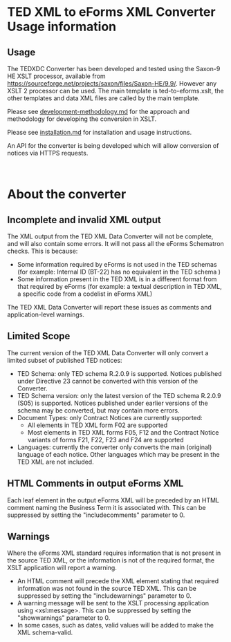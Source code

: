 # TED XML to eForms XML Converter Usage information


## Usage

The TEDXDC Converter has been developed and tested using the Saxon-9 HE XSLT processor, available from https://sourceforge.net/projects/saxon/files/Saxon-HE/9.9/. However any XSLT 2 processor can be used. The main template is ted-to-eforms.xslt, the other templates and data XML files are called by the main template.

Please see [development-methodology.md](development-methodology.md) for the approach and methodology for developing the conversion in XSLT.

Please see [installation.md](installation.md) for installation and usage instructions.

An API for the converter is being developed which will allow conversion of notices via HTTPS requests.
<br>

<br>

# About the converter

## Incomplete and invalid XML output

The XML output from the TED XML Data Converter will not be complete, and will also contain some errors. It will not pass all the eForms Schematron checks. This is because:

* Some information required by eForms is not used in the TED schemas (for example: Internal ID (BT-22) has no equivalent in the TED schema )
* Some information present in the TED XML is in a different format from that required by eForms (for example: a textual description in TED XML, a specific code from a codelist in eForms XML)

The TED XML Data Converter will report these issues as comments and application-level warnings.


## Limited Scope

The current version of the TED XML Data Converter will only convert a limited subset of published TED notices:

* TED Schema: only TED schema R.2.0.9 is supported. Notices published under Directive 23 cannot be converted with this version of the Converter.
* TED Schema version: only the latest version of the TED schema R.2.0.9 (S05) is supported. Notices published under earlier versions of the schema may be converted, but may contain more errors.
* Document Types: only Contract Notices are currently supported:
    * All elements in TED XML form F02 are supported
    * Most elements in TED XML forms F05, F12 and the Contract Notice variants of forms F21, F22, F23 and F24 are supported
* Languages: currently the converter only converts the main (original) language of each notice. Other languages which may be present in the TED XML are not included.


## HTML Comments in output eForms XML

Each leaf element in the output eForms XML will be preceded by an HTML comment naming the Business Term it is associated with. 
This can be suppressed by setting the "includecomments" parameter to 0.

## Warnings

Where the eForms XML standard requires information that is not present in the source TED XML, or the information is not of the required format, the XSLT application will report a warning.

* An HTML comment will precede the XML element stating that required information was not found in the source TED XML. This can be suppressed by setting the "includewarnings" parameter to 0.
* A warning message will be sent to the XSLT processing application using \<xsl:message\>. This can be suppressed by setting the "showwarnings" parameter to 0.
* In some cases, such as dates, valid values will be added to make the XML schema-valid.

